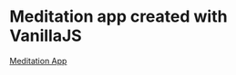 <h1>Meditation app created with VanillaJS</h1>
<a href="https://najmiddinyodgor.github.io/Meditation/">Meditation App</a>
